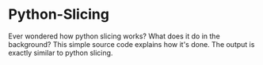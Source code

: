 # Python-Slicing
Ever wondered how python slicing works? What does it do in the background? This simple source code explains how it's done. The output is exactly similar to python slicing.
